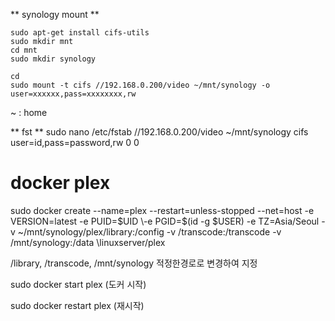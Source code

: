 ** synology mount **

    sudo apt-get install cifs-utils
    sudo mkdir mnt
    cd mnt
    sudo mkdir synology

    cd
    sudo mount -t cifs //192.168.0.200/video ~/mnt/synology -o user=xxxxxx,pass=xxxxxxxx,rw

~ : home

** fst **
sudo nano /etc/fstab
//192.168.0.200/video ~/mnt/synology cifs user=id,pass=password,rw   0   0


# docker plex
sudo docker create \--name=plex \--restart=unless-stopped \--net=host \-e VERSION=latest \-e PUID=$UID \-e PGID=$(id -g $USER) \-e TZ=Asia/Seoul \-v ~/mnt/synology/plex/library:/config \-v /transcode:/transcode \-v /mnt/synology:/data \linuxserver/plex

/library, /transcode, /mnt/synology 적정한경로로 변경하여 지정

sudo docker start plex  (도커 시작)

sudo docker restart plex  (재시작)
